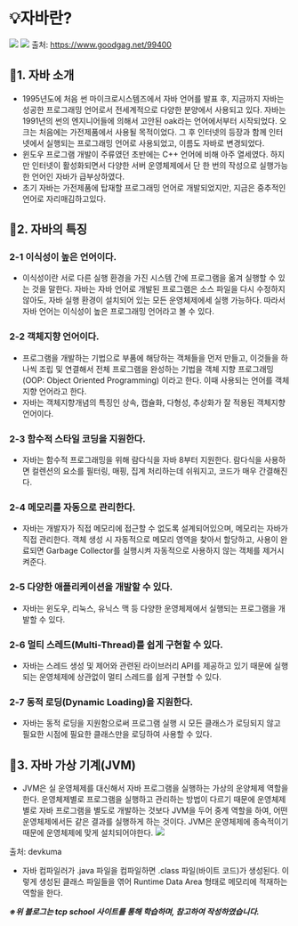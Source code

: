 # 💡자바란?
![](https://velog.velcdn.com/images/rkddntjd7/post/49618788-7d95-4c93-b119-4b427f4e6f38/image.jpg)
![](https://velog.velcdn.com/images/rkddntjd7/post/b4b7d871-299a-48ed-bff0-a5f0c2cd2095/image.jpg)
출처: https://www.goodgag.net/99400

## 📌1. 자바 소개
- 1995년도에 처음 썬 마이크로시스템즈에서 자바 언어를 발표 후, 지금까지 자바는 성공한 프로그래밍 언어로서 전세계적으로 다양한 분양에서 사용되고 있다. 자바는 1991년의 썬의 엔지니어들에 의해서 고안된 oak라는 언어에서부터 시작되었다.
오크는 처음에는 가전제품에서 사용될 목적이었다. 그 후 인터넷의 등장과 함께 인터넷에서 실행되는 프로그래밍 언어로 사용되었고, 이름도 자바로 변경되었다.
- 윈도우 프로그램 개발이 주류였던 초반에는 C++ 언어에 비해 아주 열세였다. 하지만 인터넷이 활성화되면서 다양한 서버 운영체제에서 단 한 번의 작성으로 실행가능한 언어인 자바가 급부상하였다.
- 초기 자바는 가전제품에 탑재할 프로그래밍 언어로 개발되었지만, 지금은 중추적인 언어로 자리매김하고있다.
## 📌2. 자바의 특징
### 2-1 이식성이 높은 언어이다.
- 이식성이란 서로 다른 실행 환경을 가진 시스템 간에 프로그램을 옮겨 실행할 수 있는 것을 말한다.
자바는 자바 언어로 개발된 프로그램은 소스 파일을 다시 수정하지 않아도, 자바 실행 환경이 설치되어 있는 모든 운영체제에세 실행 가능하다. 따라서 자바 언어는 이식성이 높은 프로그래밍 언어라고 볼 수 있다.
### 2-2 객체지향 언어이다.
- 프로그램을 개발하는 기법으로 부품에 해당하는 객체들을 먼저 만들고, 이것들을 하나씩 조립 및 연결해서 전체 프로그램을 완성하는 기법을 객체 지향 프로그래밍(OOP: Object Oriented Programming) 이라고 한다. 이때 사용되는 언어를 객체 지향 언어라고 한다.
- 자바는 객체지향개념의 특징인 상속, 캡슐화, 다형성, 추상화가 잘 적용된 객체지향언어이다.
### 2-3 함수적 스타일 코딩을 지원한다.
- 자바는 함수적 프로그래밍을 위해 람다식을 자바 8부터 지원한다. 람다식을 사용하면 컬렌션의 요소를 필터링, 매핑, 집계 처리하는데 쉬워지고, 코드가 매우 간결해진다.
### 2-4 메모리를 자동으로 관리한다.
- 자바는 개발자가 직접 메모리에 접근할 수 없도록 설계되어있으며, 메모리는 자바가 직접 관리한다. 객체 생성 시 자동적으로 메모리 영역을 찾아서 할당하고, 사용이 완료되면 Garbage Collector를 실행시켜 자동적으로 사용하지 않는 객체를 제거시켜준다.
### 2-5 다양한 애플리케이션을 개발할 수 있다.
- 자바는 윈도우, 리눅스, 유닉스 맥 등 다양한 운영체제에서 실행되는 프로그램을 개발할 수 있다.
### 2-6 멀티 스레드(Multi-Thread)를 쉽게 구현할 수 있다.
- 자바는 스레드 생성 및 제어와 관련된 라이브러리 API를 제공하고 있기 때문에 실행되는 운영체제에 상관없이 멀티 스레드를 쉽게 구현할 수 있다.
### 2-7 동적 로딩(Dynamic Loading)을 지원한다.
- 자바는 동적 로딩을 지원함으로써 프로그램 실행 시 모든 클래스가 로딩되지 않고 필요한 시점에 필요한 클래스만을 로딩하여 사용할 수 있다.
## 📌3. 자바 가상 기계(JVM)
- JVM은 실 운영체제를 대신해서 자바 프로그램을 실행하는 가상의 운양체제 역할을 한다. 운영체제별로 프로그램을 실행하고 관리하는 방법이 다르기 때문에 운영체제별로 자바 프로그램을 별도로 개발하는 것보다 JVM을 두어 중계 역할을 하여, 어떤 운영체제에서든 같은 결과를 실행하게 하는 것이다. JVM은 운영체제에 종속적이기 때문에 운영체제에 맞게 설치되어야한다.
![](https://velog.velcdn.com/images/rkddntjd7/post/81228e71-5b81-4b06-8ed8-5903e49cab9b/image.png )

출처: devkuma
- 자바 컴파일러가 .java 파일을 컴파일하면 .class 파일(바이트 코드)가 생성된다. 이렇게 생성된 클래스 파일들을 엮어 Runtime Data Area 형태로 메모리에 적재하는 역할을 한다.

_**※위 블로그는 tcp school 사이트를 통해 학습하며, 참고하여 작성하였습니다.**_
